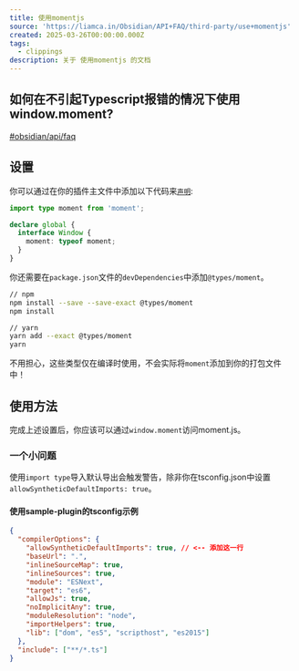 ```yaml
---
title: 使用momentjs
source: 'https://liamca.in/Obsidian/API+FAQ/third-party/use+momentjs'
created: 2025-03-26T00:00:00.000Z
tags:
  - clippings
description: 关于 使用momentjs 的文档
---
```


## 如何在不引起Typescript报错的情况下使用window.moment?

[#obsidian/api/faq](https://liamca.in/Obsidian/API+FAQ/third-party/#obsidian/api/faq)

## 设置

你可以通过在你的插件主文件中添加以下代码来[`声明`](https://github.com/liamcain/obsidian-calendar-ui/blob/76febf71efc19f80496de9e9d3341220954c83a7/src/index.ts#L10):

```ts
import type moment from 'moment';

declare global {
  interface Window {
    moment: typeof moment;
  }
}
```

你还需要在`package.json`文件的`devDependencies`中添加`@types/moment`。

```bash
// npm
npm install --save --save-exact @types/moment
npm install

// yarn
yarn add --exact @types/moment
yarn
```

不用担心，这些类型仅在编译时使用，不会实际将`moment`添加到你的打包文件中！

## 使用方法

完成上述设置后，你应该可以通过`window.moment`访问moment.js。

### 一个小问题

使用`import type`导入默认导出会触发警告，除非你在tsconfig.json中设置`allowSyntheticDefaultImports: true`。

#### 使用sample-plugin的tsconfig示例

```json
{
  "compilerOptions": {
    "allowSyntheticDefaultImports": true, // <-- 添加这一行
    "baseUrl": ".",
    "inlineSourceMap": true,
    "inlineSources": true,
    "module": "ESNext",
    "target": "es6",
    "allowJs": true,
    "noImplicitAny": true,
    "moduleResolution": "node",
    "importHelpers": true,
    "lib": ["dom", "es5", "scripthost", "es2015"]
  },
  "include": ["**/*.ts"]
}
```
